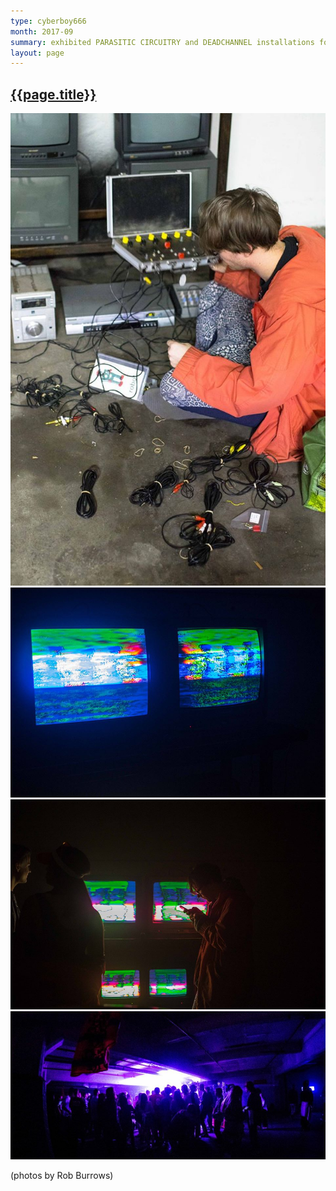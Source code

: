 ```yaml
---
type: cyberboy666
month: 2017-09
summary: exhibited PARASITIC CIRCUITRY and DEADCHANNEL installations for 121 Underground
layout: page
---
```


## [ {{page.title}} ]({{page.url}})


![image](/images/cyberboy666/underground.jpg)
![image](/images/cyberboy666/underground1.jpg)
![image](/images/cyberboy666/underground2.jpg)
![image](/images/cyberboy666/underground3.jpg)

(photos by Rob Burrows)
